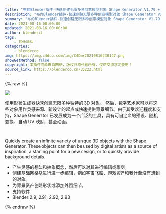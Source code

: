 ```yaml
---
title: "布的Blender插件-快速创建无限多种创意模型对象 Shape Generator V1.79 + 使用教程 最新版1.7.14"
description: "布的Blender插件-快速创建无限多种创意模型对象 Shape Generator V1.79 + 使用教程 最新版1.7.14"
summary: "布的Blender插件-快速创建无限多种创意模型对象 Shape Generator V1.79 + 使用教程 最新版1.7.14"
date: 2021-08-16 00:00:00
updated: 2021-08-16 00:00:00
author: blenderit
tags: 
    - 其他插件
categories:
    - blenderco
img: https://img.c4dco.com/img/C4Dmx20210816230147.png
showGetMethod: false
copyright: 本插件资源来自网络，版权归原作者所有，仅供交流学习使用！
source_link: https://blenderco.cn/33223.html
---
```


{% raw %}
<p><img class="aligncenter" src="https://img.c4dco.com/img/C4Dmx20210816230147.png"></p><p>使用形状生成器快速创建无限多种独特的 3D 对象。 然后，数字艺术家可以将这些对象用作灵感来源、新设计的起点或快速提供背景细节。由于其受欢迎程度和支持，Shape Generator 已发展成为一个广泛的工具，具有可自定义的预设、随机变换、自动 UV 映射，甚至动画。</p><p> </p><p>Quickly create an infinite variety of unique 3D objects with the Shape Generator. These objects can then be used by digital artists as a source of inspiration, a starting point for a new design, or to quickly provide background details.</p><ul>
<li>产生灵感的想法和抽象概念，然后可以对其进行编辑或雕刻。</li>
<li>创建基础网格以进行进一步编辑，例如宇宙飞船、游戏资产和我什至没有想到的对象。</li>
<li>为背景资产创建形状或添加外围细节。</li>
<li>支持软件</li>
<li>Blender 2.9, 2.91, 2.92, 2.93</li>
</ul>
<div style="display: none">blenderco</div>
{% endraw %}